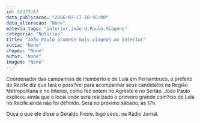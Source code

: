 ```yaml
---
id: 12372317
data_publicacao: "2006-07-17 10:46:00"
data_alteracao: "None"
materia_tags: "interior,joão d,Paulo,Viagens"
categoria: "Notícias"
title: "João Paulo promete mais viagens ao Interior"
sutia: "None"
chapeu: "None"
autor: "None"
imagem: "None"
---
```

<p><FONT size=2></p>
<p><P>Coordenador das campanhas de Humberto e de Lula em Pernambuco, o prefeito do Recife diz que fará o poss?vel para acompanhar seus candidatos na Região Metropolitana e no Interior, como fez ontem no Agreste e no Sertão. João Paulo explicou ainda que o local onde será realizado o primeiro grande com?cio de Lula no Recife ainda não foi definido. Será no próximo sábado, às 17h.</P></p>
<p><P>Ouça o que ele disse a Geraldo Freire, logo cedo, na Rádio Jornal.</P></FONT> </p>
